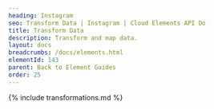 ```yaml
---
heading: Instagram
seo: Transform Data | Instagram | Cloud Elements API Do
title: Transform Data
description: Transform and map data.
layout: docs
breadcrumbs: /docs/elements.html
elementId: 143
parent: Back to Element Guides
order: 25
---
```


{% include transformations.md %}
